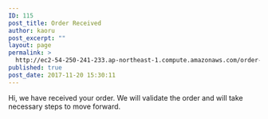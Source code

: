 ```yaml
---
ID: 115
post_title: Order Received
author: kaoru
post_excerpt: ""
layout: page
permalink: >
  http://ec2-54-250-241-233.ap-northeast-1.compute.amazonaws.com/order-received-2/
published: true
post_date: 2017-11-20 15:30:11
---
```

Hi, we have received your order. We will validate the order and will take necessary steps to move forward.